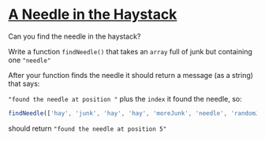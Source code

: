# [A Needle in the Haystack](https://www.codewars.com/kata/56676e8fabd2d1ff3000000c)

Can you find the needle in the haystack?

Write a function `findNeedle()` that takes an `array` full of junk but containing one `"needle"`

After your function finds the needle it should return a message (as a string) that says:

`"found the needle at position "` plus the `index` it found the needle, so:

```js
findNeedle(['hay', 'junk', 'hay', 'hay', 'moreJunk', 'needle', 'randomJunk']);
```

should return `"found the needle at position 5"`
